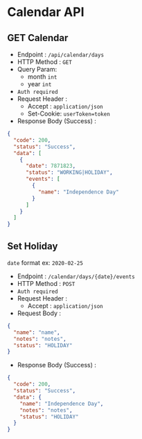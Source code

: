 # Calendar API

## GET Calendar

- Endpoint : `/api/calendar/days`
- HTTP Method : `GET`
- Query Param:
  - month `int`
  - year `int`
- `Auth required`
- Request Header :
  - Accept : `application/json`
  - Set-Cookie: `userToken=token`
- Response Body (Success) :

```json
{
  "code": 200,
  "status": "Success",
  "data": [
    {
      "date": 7871823,
      "status": "WORKING|HOLIDAY",
      "events": [
        {
          "name": "Independence Day"
        }
      ]
    }
  ]
}
```

## Set Holiday

`date` format ex: `2020-02-25`

- Endpoint : `/calendar/days/{date}/events`
- HTTP Method : `POST`
- `Auth required`
- Request Header :
  - Accept : `application/json`
- Request Body :

```json
{
  "name": "name",
  "notes": "notes",
  "status": "HOLIDAY"
}
```

- Response Body (Success) :

```json
{
  "code": 200,
  "status": "Success",
  "data": {
    "name": "Independence Day",
    "notes": "notes",
    "status": "HOLIDAY"
  }
}
```
